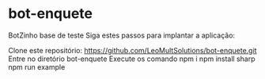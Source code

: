 # bot-enquete
BotZinho base de teste
Siga estes passos para implantar a aplicação:

Clone este repositório: https://github.com/LeoMultSolutions/bot-enquete.git
Entre no diretório bot-enquete
Execute os comando 
npm i
npm install sharp
npm run example 

